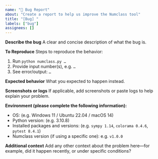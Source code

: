 ```yaml
---
name: "🐞 Bug Report"
about: "Create a report to help us improve the Numclass tool"
title: "[Bug] "
labels: ["bug"]
assignees: []
---
```


**Describe the bug**
A clear and concise description of what the bug is.

**To Reproduce**
Steps to reproduce the behavior:
1. Run `python numclass.py …`
2. Provide input number(s), e.g. `…`
3. See error/output: `…`

**Expected behavior**
What you expected to happen instead.

**Screenshots or logs**
If applicable, add screenshots or paste logs to help explain your problem.

**Environment (please complete the following information):**
- OS: (e.g. Windows 11 / Ubuntu 22.04 / macOS 14)
- Python version: (e.g. 3.10.8)
- Installed packages and versions: (e.g. `sympy 1.14`, `colorama 0.4.6`, `pytest 8.4.1`)
- Numclass version (if using a specific one): e.g. `v1.0.0`

**Additional context**
Add any other context about the problem here—for example, did it happen recently, or under specific conditions?

